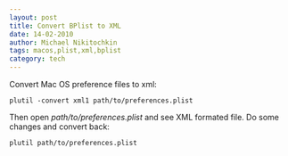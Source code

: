 ```yaml
---
layout: post
title: Convert BPlist to XML
date: 14-02-2010
author: Michael Nikitochkin
tags: macos,plist,xml,bplist
category: tech
---
```


Convert Mac OS preference files to xml:

```
plutil -convert xml1 path/to/preferences.plist
```

Then open *path/to/preferences.plist* and see XML formated file. Do some changes and
convert back:

```
plutil path/to/preferences.plist
```

